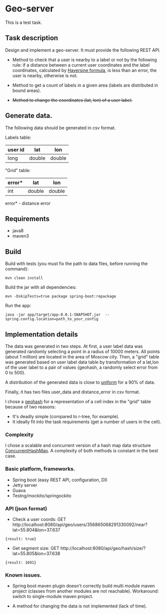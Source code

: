 # Geo-server

This is a test task.

## Task description

Design and implement a geo-server. It must provide the following REST API.

* Method to check that a user is nearby to a label or not by the following rule:
if a distance between a current user coordinates and the label coordinates, calculated by [Haversine formula](https://en.wikipedia.org/wiki/Haversine_formula),
is less than an error, the user is nearby, otherwise is not.

* Method to get a count of labels in a given area (labels are distributed in bound areas).

* ~~Method to change the coordinates (lat, lon) of a user label.~~

## Generate data.

The following data should be generated in csv format.

Labels table:

user id      | lat    | lon
------------ | ------ | -------
 long        | double | double

"Grid" table:

error*       | lat    | lon
------------ | ------ | -------
 int         | double | double

error* - distance error

## Requirements

* java8
* maven3

## Build

Build with tests (you must fix the path to data files, before running the command):
```
mvn clean install
```

Build the jar with all dependencies:
```
mvn -DskipTests=true package spring-boot:repackage
```

Run the app:
```
java -jar app/target/app-0.0.1-SNAPSHOT.jar  --spring.config.location=path_to_your_config
```

## Implementation details

The data was generated in two steps.
At first, a user label data was generated randomly selecting a point in a radius of 10000 meters. All points (about 1 million) are located in the area of Moscow city.
Then, a "grid" table was generated based on user label data table by transformation of a lat,lon of the user label to a pair of values {geohash, a randomly select error from 0 to 500}.

A distribution of the generated data is close to [uniform](https://github.com/sherman/geo-server/blob/master/data/distribution_90.png) for a 90% of data.

Finally, it has two files user_data and distance_error in csv format.

I chose a [geohash](https://en.wikipedia.org/wiki/Geohash) for a representation of a cell index in the "grid" table because of two reasons:
* It's deadly simple (compared to r-tree, for example).
* It ideally fit into the task requirements (get a number of users in the cell).

### Complexity

I chose a scalable and concurrent version of a hash map data structure [ConcurrentHashMap](https://docs.oracle.com/javase/8/docs/api/java/util/concurrent/ConcurrentHashMap.html).
A complexity of both methods is constant in the best case.

### Basic platform, frameworks.
* Spring boot (easy REST API, configuration, DI)
* Jetty server
* Guava
* Testng/mockito/springockito

### API (json format)

* Check a user coords: GET http://localhost:8080/api/geo/users/356865068291330092/near?lat=55.804&lon=37.637
```
{result: true}
```

* Get segment size: GET http://localhost:8080/api/geo/hash/size/?lat=55.805&lon=37.638
```
{result: 1691}
```

### Known issues.

* Spring boot maven plugin doesn't correctly build multi module maven project (classes from another modules are not reachable).
Workaround: switch to single-module maven project.

* A method for changing the data is not implemented (lack of time).






